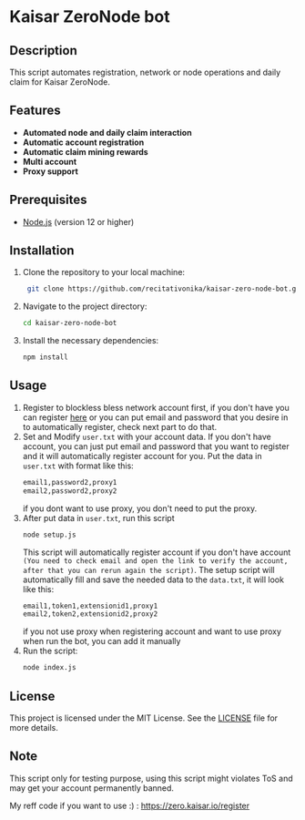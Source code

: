 # Kaisar ZeroNode bot

## Description
This script automates registration, network or node operations and daily claim for Kaisar ZeroNode.

## Features
- **Automated node and daily claim interaction**
- **Automatic account registration**
- **Automatic claim mining rewards**
- **Multi account**
- **Proxy support**

## Prerequisites
- [Node.js](https://nodejs.org/) (version 12 or higher)

## Installation

1. Clone the repository to your local machine:
   ```bash
	git clone https://github.com/recitativonika/kaisar-zero-node-bot.git
   ```
2. Navigate to the project directory:
	```bash
	cd kaisar-zero-node-bot
	```
3. Install the necessary dependencies:
	```bash
	npm install
	```

## Usage
1. Register to blockless bless network account first, if you don't have you can register [here](https://zero.kaisar.io/register) or you can put email and password that you desire in to automatically register, check next part to do that. 
2. Set and Modify `user.txt` with your account data. If you don't have account, you can just put email and password that you want to register and it will automatically register account for you. Put the data in `user.txt` with format like this:
	```bash
	email1,password2,proxy1
	email2,password2,proxy2
	```
	if you dont want to use proxy, you don't need to put the proxy.
3. After put data in `user.txt`, run this script
    ```bash
    node setup.js
    ```
    This script will automatically register account if you don't have account `(You need to check email and open the link to verify the account, after that you can rerun again the script)`. The setup script will automatically fill and save the needed data to the `data.txt`, it will look like this:
    ```bash
    email1,token1,extensionid1,proxy1
    email2,token2,extensionid2,proxy2
    ```
    if you not use proxy when registering account and want to use proxy when run the bot, you can add it manually
4. Run the script:
	```bash
	node index.js
	```

## License
This project is licensed under the MIT License. See the [LICENSE](LICENSE) file for more details.

## Note
This script only for testing purpose, using this script might violates ToS and may get your account permanently banned.

My reff code if you want to use :) : 
https://zero.kaisar.io/register
